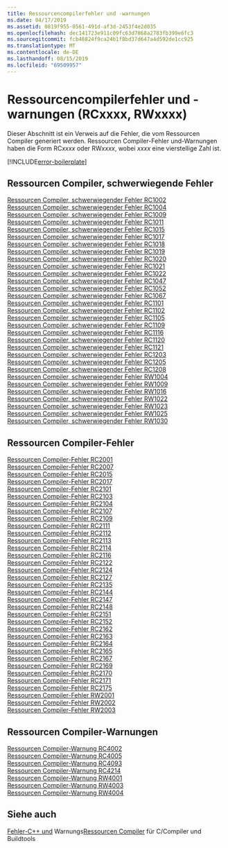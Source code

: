 ```yaml
---
title: Ressourcencompilerfehler und -warnungen
ms.date: 04/17/2019
ms.assetid: 0819f955-0561-491d-af3d-2453f4e2d035
ms.openlocfilehash: dec141723e911c09fc63d7868a2783fb399e6fc3
ms.sourcegitcommit: fcb48824f9ca24b1f8bd37d647a4d592de1cc925
ms.translationtype: MT
ms.contentlocale: de-DE
ms.lasthandoff: 08/15/2019
ms.locfileid: "69509957"
---
```

# <a name="resource-compiler-errors-and-warnings-rcxxxx-rwxxxx"></a>Ressourcencompilerfehler und -warnungen (RCxxxx, RWxxxx)

Dieser Abschnitt ist ein Verweis auf die Fehler, die vom Ressourcen Compiler generiert werden. Ressourcen Compiler-Fehler und-Warnungen haben die Form RC*xxxx* oder RW*xxxx*, wobei *xxxx* eine vierstellige Zahl ist.

[!INCLUDE[error-boilerplate](../../error-messages/includes/error-boilerplate.md)]

## <a name="resource-compiler-fatal-errors"></a>Ressourcen Compiler, schwerwiegende Fehler

[Ressourcen Compiler, schwerwiegender Fehler RC1002](resource-compiler-fatal-error-rc1002.md) \
[Ressourcen Compiler, schwerwiegender Fehler RC1004](resource-compiler-fatal-error-rc1004.md) \
[Ressourcen Compiler, schwerwiegender Fehler RC1009](resource-compiler-fatal-error-rc1009.md) \
[Ressourcen Compiler, schwerwiegender Fehler RC1011](resource-compiler-fatal-error-rc1011.md) \
[Ressourcen Compiler, schwerwiegender Fehler RC1015](resource-compiler-fatal-error-rc1015.md) \
[Ressourcen Compiler, schwerwiegender Fehler RC1017](resource-compiler-fatal-error-rc1017.md) \
[Ressourcen Compiler, schwerwiegender Fehler RC1018](resource-compiler-fatal-error-rc1018.md) \
[Ressourcen Compiler, schwerwiegender Fehler RC1019](resource-compiler-fatal-error-rc1019.md) \
[Ressourcen Compiler, schwerwiegender Fehler RC1020](resource-compiler-fatal-error-rc1020.md) \
[Ressourcen Compiler, schwerwiegender Fehler RC1021](resource-compiler-fatal-error-rc1021.md) \
[Ressourcen Compiler, schwerwiegender Fehler RC1022](resource-compiler-fatal-error-rc1022.md) \
[Ressourcen Compiler, schwerwiegender Fehler RC1047](resource-compiler-fatal-error-rc1047.md) \
[Ressourcen Compiler, schwerwiegender Fehler RC1052](resource-compiler-fatal-error-rc1052.md) \
[Ressourcen Compiler, schwerwiegender Fehler RC1067](resource-compiler-fatal-error-rc1067.md) \
[Ressourcen Compiler, schwerwiegender Fehler RC1101](resource-compiler-fatal-error-rc1101.md) \
[Ressourcen Compiler, schwerwiegender Fehler RC1102](resource-compiler-fatal-error-rc1102.md) \
[Ressourcen Compiler, schwerwiegender Fehler RC1105](resource-compiler-fatal-error-rc1105.md) \
[Ressourcen Compiler, schwerwiegender Fehler RC1109](resource-compiler-fatal-error-rc1109.md) \
[Ressourcen Compiler, schwerwiegender Fehler RC1116](resource-compiler-fatal-error-rc1116.md) \
[Ressourcen Compiler, schwerwiegender Fehler RC1120](resource-compiler-fatal-error-rc1120.md) \
[Ressourcen Compiler, schwerwiegender Fehler RC1121](resource-compiler-fatal-error-rc1121.md) \
[Ressourcen Compiler, schwerwiegender Fehler RC1203](resource-compiler-fatal-error-rc1203.md) \
[Ressourcen Compiler, schwerwiegender Fehler RC1205](resource-compiler-fatal-error-rc1205.md) \
[Ressourcen Compiler, schwerwiegender Fehler RC1208](resource-compiler-fatal-error-rc1208.md) \
[Ressourcen Compiler, schwerwiegender Fehler RW1004](resource-compiler-fatal-error-rw1004.md) \
[Ressourcen Compiler, schwerwiegender Fehler RW1009](resource-compiler-fatal-error-rw1009.md) \
[Ressourcen Compiler, schwerwiegender Fehler RW1016](resource-compiler-fatal-error-rw1016.md) \
[Ressourcen Compiler, schwerwiegender Fehler RW1022](resource-compiler-fatal-error-rw1022.md) \
[Ressourcen Compiler, schwerwiegender Fehler RW1023](resource-compiler-fatal-error-rw1023.md) \
[Ressourcen Compiler, schwerwiegender Fehler RW1025](resource-compiler-fatal-error-rw1025.md) \
[Ressourcen Compiler, schwerwiegender Fehler RW1030](resource-compiler-fatal-error-rw1030.md)

## <a name="resource-compiler-errors"></a>Ressourcen Compiler-Fehler

[Ressourcen Compiler-Fehler RC2001](resource-compiler-error-rc2001.md) \
[Ressourcen Compiler-Fehler RC2007](resource-compiler-error-rc2007.md) \
[Ressourcen Compiler-Fehler RC2015](resource-compiler-error-rc2015.md) \
[Ressourcen Compiler-Fehler RC2017](resource-compiler-error-rc2017.md) \
[Ressourcen Compiler-Fehler RC2101](resource-compiler-error-rc2101.md) \
[Ressourcen Compiler-Fehler RC2103](resource-compiler-error-rc2103.md) \
[Ressourcen Compiler-Fehler RC2104](resource-compiler-error-rc2104.md) \
[Ressourcen Compiler-Fehler RC2107](resource-compiler-error-rc2107.md) \
[Ressourcen Compiler-Fehler RC2109](resource-compiler-error-rc2109.md) \
[Ressourcen Compiler-Fehler RC2111](resource-compiler-error-rc2111.md) \
[Ressourcen Compiler-Fehler RC2112](resource-compiler-error-rc2112.md) \
[Ressourcen Compiler-Fehler RC2113](resource-compiler-error-rc2113.md) \
[Ressourcen Compiler-Fehler RC2114](resource-compiler-error-rc2114.md) \
[Ressourcen Compiler-Fehler RC2116](resource-compiler-error-rc2116.md) \
[Ressourcen Compiler-Fehler RC2122](resource-compiler-error-rc2122.md) \
[Ressourcen Compiler-Fehler RC2124](resource-compiler-error-rc2124.md) \
[Ressourcen Compiler-Fehler RC2127](resource-compiler-error-rc2127.md) \
[Ressourcen Compiler-Fehler RC2135](resource-compiler-error-rc2135.md) \
[Ressourcen Compiler-Fehler RC2144](resource-compiler-error-rc2144.md) \
[Ressourcen Compiler-Fehler RC2147](resource-compiler-error-rc2147.md) \
[Ressourcen Compiler-Fehler RC2148](resource-compiler-error-rc2148.md) \
[Ressourcen Compiler-Fehler RC2151](resource-compiler-error-rc2151.md) \
[Ressourcen Compiler-Fehler RC2152](resource-compiler-error-rc2152.md) \
[Ressourcen Compiler-Fehler RC2162](resource-compiler-error-rc2162.md) \
[Ressourcen Compiler-Fehler RC2163](resource-compiler-error-rc2163.md) \
[Ressourcen Compiler-Fehler RC2164](resource-compiler-error-rc2164.md) \
[Ressourcen Compiler-Fehler RC2165](resource-compiler-error-rc2165.md) \
[Ressourcen Compiler-Fehler RC2167](resource-compiler-error-rc2167.md) \
[Ressourcen Compiler-Fehler RC2169](resource-compiler-error-rc2169.md) \
[Ressourcen Compiler-Fehler RC2170](resource-compiler-error-rc2170.md) \
[Ressourcen Compiler-Fehler RC2171](resource-compiler-error-rc2171.md) \
[Ressourcen Compiler-Fehler RC2175](resource-compiler-error-rc2175.md) \
[Ressourcen Compiler-Fehler RW2001](resource-compiler-error-rw2001.md) \
[Ressourcen Compiler-Fehler RW2002](resource-compiler-error-rw2002.md) \
[Ressourcen Compiler-Fehler RW2003](resource-compiler-error-rw2003.md)

## <a name="resource-compiler-warnings"></a>Ressourcen Compiler-Warnungen

[Ressourcen Compiler-Warnung RC4002](resource-compiler-warning-rc4002.md) \
[Ressourcen Compiler-Warnung RC4005](resource-compiler-warning-rc4005.md) \
[Ressourcen Compiler-Warnung RC4093](resource-compiler-warning-rc4093.md) \
[Ressourcen Compiler-Warnung RC4214](resource-compiler-warning-rc4214.md) \
[Ressourcen Compiler-Warnung RW4001](resource-compiler-warning-rw4001.md) \
[Ressourcen Compiler-Warnung RW4003](resource-compiler-warning-rw4003.md) \
[Ressourcen Compiler-Warnung RW4004](resource-compiler-warning-rw4004.md)

## <a name="see-also"></a>Siehe auch

[Fehler-C++ und](../compiler-errors-1/c-cpp-build-errors.md)
Warnungs[Ressourcen Compiler](/windows/win32/menurc/resource-compiler) für C/Compiler und Buildtools
